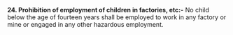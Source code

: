 **24. Prohibition of employment of children in factories, etc:-**
No child below the age of fourteen years shall be employed to work in any factory or mine or engaged in any other hazardous employment.
